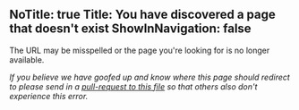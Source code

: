 NoTitle: true
Title: You have discovered a page that doesn't exist
ShowInNavigation: false
---

The URL may be misspelled or the page you're looking for is no longer available.

_If you believe we have goofed up and know where this page should redirect to please send in a [pull-request to this file](_redirects) so that others also don't experience this error._

